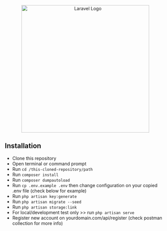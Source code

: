 <p align="center"><a href="https://laravel.com" target="_blank"><img src="https://raw.githubusercontent.com/laravel/art/master/logo-lockup/5%20SVG/2%20CMYK/1%20Full%20Color/laravel-logolockup-cmyk-red.svg" width="400" alt="Laravel Logo"></a></p>

## Installation

- Clone this repository
- Open terminal or command prompt
- Run ```cd /this-cloned-repository/path``` 
- Run ```composer install```
- Run ```composer dumpautoload```
- Run ```cp .env.example .env``` then change configuration on your copied .env file (check below for example)
- Run ```php artisan key:generate```
- Run ```php artisan migrate --seed```
- Run ```php artisan storage:link```
- For local/development test only >> run ```php artisan serve```
- Register new account on yourdomain.com/api/register (check postman collection for more info)


